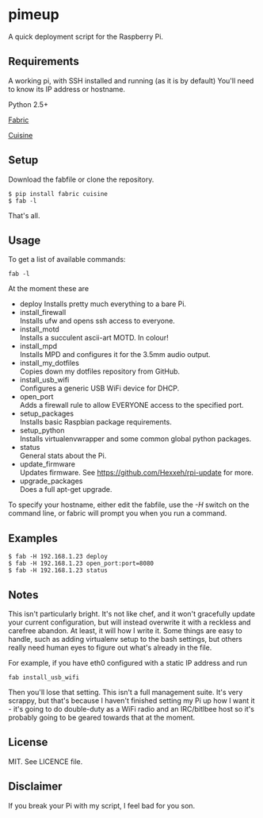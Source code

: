 pimeup
======

A quick deployment script for the Raspberry Pi.

Requirements
------------

A working pi, with SSH installed and running (as it is by default)
You'll need to know its IP address or hostname.

Python 2.5+

[Fabric](http://fabfile.org) 

[Cuisine](https://github.com/sebastien/cuisine)


Setup
-----

Download the fabfile or clone the repository.

    $ pip install fabric cuisine
    $ fab -l

That's all.

Usage
-----

To get a list of available commands:

    fab -l

At the moment these are
* deploy
  Installs pretty much everything to a bare Pi.
* install\_firewall     
  Installs ufw and opens ssh access to everyone.
* install\_motd         
  Installs a succulent ascii-art MOTD. In colour!
* install\_mpd          
  Installs MPD and configures it for the 3.5mm audio output.
* install\_my\_dotfiles  
  Copies down my dotfiles repository from GitHub.
* install\_usb\_wifi     
  Configures a generic USB WiFi device for DHCP.
* open\_port            
  Adds a firewall rule to allow EVERYONE access to the specified port.
* setup\_packages       
  Installs basic Raspbian package requirements.
* setup\_python         
  Installs virtualenvwrapper and some common global python packages.
* status               
  General stats about the Pi.
* update\_firmware      
  Updates firmware. See https://github.com/Hexxeh/rpi-update for more.
* upgrade\_packages     
  Does a full apt-get upgrade.

To specify your hostname, either edit the fabfile, use the _-H_ switch on the 
command line, or fabric will prompt you when you run a command.

Examples
--------

    $ fab -H 192.168.1.23 deploy
    $ fab -H 192.168.1.23 open_port:port=8080
    $ fab -H 192.168.1.23 status


Notes
-----

This isn't particularly bright. It's not like chef, and it won't gracefully 
update your current configuration, but will instead overwrite it with a 
reckless and carefree abandon. At least, it will how I write it.
Some things are easy to handle, such as adding virtualenv setup to the bash
settings, but others really need human eyes to figure out what's already in the
file.

For example, if you have eth0 configured with a static IP address and run

    fab install_usb_wifi

Then you'll lose that setting. This isn't a full management suite.
It's very scrappy, but that's because I haven't finished setting my Pi up how
I want it - it's going to do double-duty as a WiFi radio and an IRC/bitlbee host
so it's probably going to be geared towards that at the moment.

License
-------

MIT. See LICENCE file.

Disclaimer
----------

If you break your Pi with my script, I feel bad for you son.
